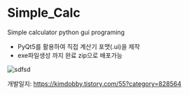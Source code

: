 # Simple_Calc
 Simple calculator python gui programing 
 
* PyQt5를 활용하여 직접 계산기 포맷(.ui)을 제작
* exe파일생성 까지 완료 zip으로 배포가능
 
 ![sdfsd](https://user-images.githubusercontent.com/74363918/120457091-24540780-c3d1-11eb-996b-f7af882f2d55.PNG)
 
 개발일지: https://kimdobby.tistory.com/55?category=828564
 
 
